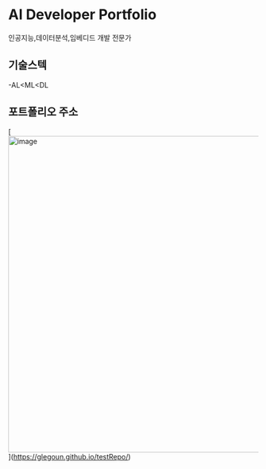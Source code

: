 # AI Developer Portfolio
인공지능,데이터분석,임베디드 개발 전문가

## 기술스텍
-AL<ML<DL

## 포트폴리오 주소
[[<img width="1263" height="636" alt="image" src="https://github.com/user-attachments/assets/153d4e40-7586-4251-a109-d1cc61852476" />](https://glegoun.github.io/testRepo/)](https://glegoun.github.io/testRepo/)
